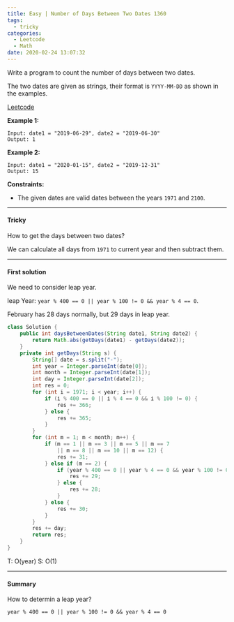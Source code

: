 ```yaml
---
title: Easy | Number of Days Between Two Dates 1360
tags:
  - tricky
categories:
  - Leetcode
  - Math
date: 2020-02-24 13:07:32
---
```


Write a program to count the number of days between two dates.

The two dates are given as strings, their format is `YYYY-MM-DD` as shown in the examples.

[Leetcode](https://leetcode.com/problems/number-of-days-between-two-dates/)

<!--more-->

**Example 1:**

```
Input: date1 = "2019-06-29", date2 = "2019-06-30"
Output: 1
```

**Example 2:**

```
Input: date1 = "2020-01-15", date2 = "2019-12-31"
Output: 15
```

**Constraints:**

- The given dates are valid dates between the years `1971` and `2100`.

---

#### Tricky 

How to get the days between two dates?

We can calculate all days from `1971` to current year and then subtract them.

---

#### First solution 

We need to consider leap year.

leap Year: `year % 400 == 0 || year % 100 != 0 && year % 4 == 0`.

February has 28 days normally, but 29 days in leap year.

```java
class Solution {
    public int daysBetweenDates(String date1, String date2) {
        return Math.abs(getDays(date1) - getDays(date2));
    }
    private int getDays(String s) {
        String[] date = s.split("-");
        int year = Integer.parseInt(date[0]);
        int month = Integer.parseInt(date[1]);
        int day = Integer.parseInt(date[2]);
        int res = 0;
        for (int i = 1971; i < year; i++) {
            if (i % 400 == 0 || i % 4 == 0 && i % 100 != 0) {
                res += 366;
            } else {
                res += 365;
            }
        }
        for (int m = 1; m < month; m++) {
            if (m == 1 || m == 3 || m == 5 || m == 7 
                || m == 8 || m == 10 || m == 12) {
                res += 31;
            } else if (m == 2) {
                if (year % 400 == 0 || year % 4 == 0 && year % 100 != 0) {
                    res += 29;
                } else {
                    res += 28;
                }
            } else {
                res += 30;
            }
        }
        res += day;
        return res;
    }
}
```

T: O(year) 		S: O(1)

---

#### Summary 

How to determin a leap year?

`year % 400 == 0 || year % 100 != 0 && year % 4 == 0`